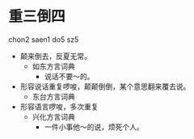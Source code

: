 # 重三倒四
chon2 saen1 do5 sz5
+ 颠来倒去，反夏无常。
  * 如东方言词典
    - 说话不要～的。
+ 形容说话重复啰唆，颠颠倒倒，某个意思翻来覆去说。
  * 东台方言词典
+ 形容语言啰唆，多次重复
  * 兴化方言词典
    - 一件小事他～的说，烦死个人。
